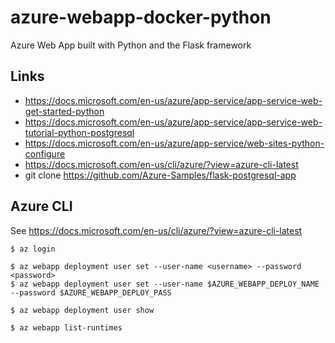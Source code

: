 # azure-webapp-docker-python

Azure Web App built with Python and the Flask framework

## Links

- https://docs.microsoft.com/en-us/azure/app-service/app-service-web-get-started-python
- https://docs.microsoft.com/en-us/azure/app-service/app-service-web-tutorial-python-postgresql 
- https://docs.microsoft.com/en-us/azure/app-service/web-sites-python-configure
- https://docs.microsoft.com/en-us/cli/azure/?view=azure-cli-latest
- git clone https://github.com/Azure-Samples/flask-postgresql-app

## Azure CLI

See https://docs.microsoft.com/en-us/cli/azure/?view=azure-cli-latest

```
$ az login

$ az webapp deployment user set --user-name <username> --password <password>
$ az webapp deployment user set --user-name $AZURE_WEBAPP_DEPLOY_NAME --password $AZURE_WEBAPP_DEPLOY_PASS

$ az webapp deployment user show

$ az webapp list-runtimes


```